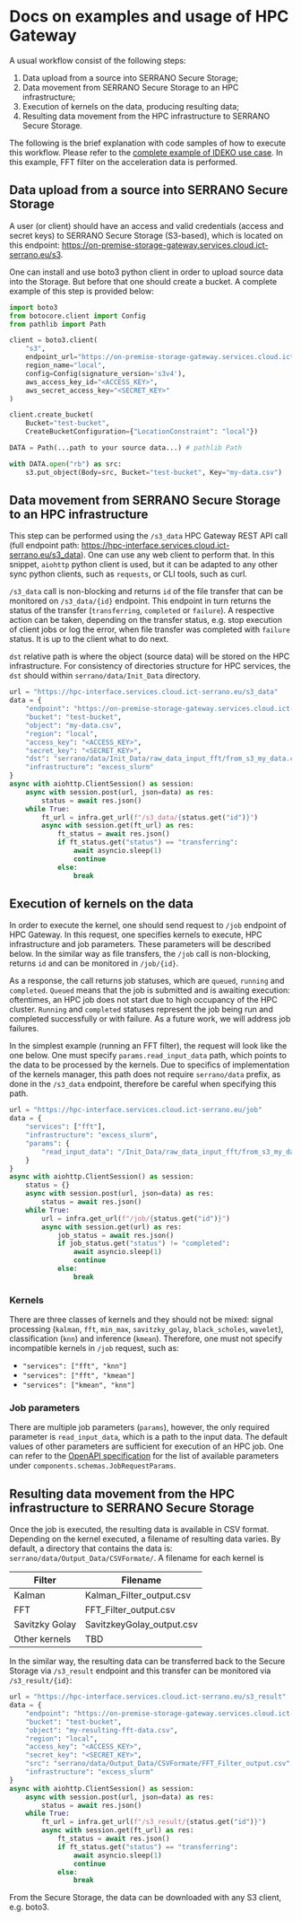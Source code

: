 # Docs on examples and usage of HPC Gateway

A usual workflow consist of the following steps:

1. Data upload from a source into SERRANO Secure Storage;
1. Data movement from SERRANO Secure Storage to an HPC infrastructure;
1. Execution of kernels on the data, producing resulting data;
1. Resulting data movement from the HPC infrastructure to SERRANO Secure Storage.

The following is the brief explanation with code samples of how to execute this workflow. Please refer to the [complete example of IDEKO use case](end_to_end_ideko.py). In this example, FFT filter on the acceleration data is performed.

## Data upload from a source into SERRANO Secure Storage

A user (or client) should have an access and valid credentials (access and secret keys) to SERRANO Secure Storage (S3-based), which is located on this endpoint: https://on-premise-storage-gateway.services.cloud.ict-serrano.eu/s3.

One can install and use boto3 python client in order to upload source data into the Storage. But before that one should create a bucket. A complete example of this step is provided below:

```python
import boto3
from botocore.client import Config
from pathlib import Path

client = boto3.client(
    "s3",
    endpoint_url="https://on-premise-storage-gateway.services.cloud.ict-serrano.eu/s3",
    region_name="local",
    config=Config(signature_version='s3v4'),
    aws_access_key_id="<ACCESS_KEY>",
    aws_secret_access_key="<SECRET_KEY>"
)

client.create_bucket(
    Bucket="test-bucket",
    CreateBucketConfiguration={"LocationConstraint": "local"})

DATA = Path(...path to your source data...) # pathlib Path

with DATA.open("rb") as src:
    s3.put_object(Body=src, Bucket="test-bucket", Key="my-data.csv")
```

## Data movement from SERRANO Secure Storage to an HPC infrastructure

This step can be performed using the `/s3_data` HPC Gateway REST API call (full endpoint path: https://hpc-interface.services.cloud.ict-serrano.eu/s3_data). One can use any web client to perform that. In this snippet, `aiohttp` python client is used, but it can be adapted to any other sync python clients, such as `requests`, or CLI tools, such as curl.

`/s3_data` call is non-blocking and returns `id` of the file transfer that can be monitored on `/s3_data/{id}` endpoint. This endpoint in turn returns the status of the transfer (`transferring`, `completed` or `failure`). A respective action can be taken, depending on the transfer status, e.g. stop execution of client jobs or log the error, when file transfer was completed with `failure` status. It is up to the client what to do next.

`dst` relative path is where the object (source data) will be stored on the HPC infrastructure. For consistency of directories structure for HPC services, the `dst` should within `serrano/data/Init_Data` directory. 

```python
url = "https://hpc-interface.services.cloud.ict-serrano.eu/s3_data"
data = {
    "endpoint": "https://on-premise-storage-gateway.services.cloud.ict-serrano.eu/s3",
    "bucket": "test-bucket",
    "object": "my-data.csv",
    "region": "local",
    "access_key": "<ACCESS_KEY>",
    "secret_key": "<SECRET_KEY>",
    "dst": "serrano/data/Init_Data/raw_data_input_fft/from_s3_my_data.csv",
    "infrastructure": "excess_slurm"
}
async with aiohttp.ClientSession() as session:
    async with session.post(url, json=data) as res:
        status = await res.json()
    while True:
        ft_url = infra.get_url(f"/s3_data/{status.get("id")}")
        async with session.get(ft_url) as res:
            ft_status = await res.json()
            if ft_status.get("status") == "transferring":
                await asyncio.sleep(1)
                continue
            else:
                break
```

## Execution of kernels on the data

In order to execute the kernel, one should send request to `/job` endpoint of HPC Gateway. In this request, one specifies kernels to execute, HPC infrastructure and job parameters. These parameters will be described below. In the similar way as file transfers, the `/job` call is non-blocking, returns `id` and can be monitored in `/job/{id}`.

As a response, the call returns job statuses, which are `queued`, `running` and `completed`. `Queued` means that the job is submitted and is awaiting execution: oftentimes, an HPC job does not start due to high occupancy of the HPC cluster. `Running` and `completed` statuses represent the job being run and completed successfully or with failure. As a future work, we will address job failures.

In the simplest example (running an FFT filter), the request will look like the one below. One must specify `params.read_input_data` path, which points to the data to be processed by the kernels. Due to specifics of implementation of the kernels manager, this path does not require `serrano/data` prefix, as done in the `/s3_data` endpoint, therefore be careful when specifying this path.

```python
url = "https://hpc-interface.services.cloud.ict-serrano.eu/job"
data = {
    "services": ["fft"],
    "infrastructure": "excess_slurm",
    "params": {
        "read_input_data": "/Init_Data/raw_data_input_fft/from_s3_my_data.csv",
    }
}
async with aiohttp.ClientSession() as session:
    status = {}
    async with session.post(url, json=data) as res:
        status = await res.json()
    while True:
        url = infra.get_url(f"/job/{status.get("id")}")
        async with session.get(url) as res:
            job_status = await res.json()
            if job_status.get("status") != "completed":
                await asyncio.sleep(1)
                continue
            else:
                break
```

### Kernels

There are three classes of kernels and they should not be mixed: signal processing (`kalman`, `fft`, `min_max`, `savitzky_golay`, `black_scholes`, `wavelet`), classification (`knn`) and inference (`kmean`). Therefore, one must not specify incompatible kernels in `/job` request, such as:
- `"services": ["fft", "knn"]`
- `"services": ["fft", "kmean"]`
- `"services": ["kmean", "knn"]`

### Job parameters

There are multiple job parameters (`params`), however, the only required parameter is `read_input_data`, which is a path to the input data. The default values of other parameters are sufficient for execution of an HPC job. One can refer to the [OpenAPI specification](../openapi-spec.yaml) for the list of available parameters under `components.schemas.JobRequestParams`.


## Resulting data movement from the HPC infrastructure to SERRANO Secure Storage

Once the job is executed, the resulting data is available in CSV format. Depending on the kernel executed, a filename of resulting data varies. By default, a directory that contains the data is: `serrano/data/Output_Data/CSVFormate/`. A filename for each kernel is

| Filter            | Filename                  |
| -------------     | ---------------------     |
| Kalman            | Kalman_Filter_output.csv  |
| FFT               | FFT_Filter_output.csv     |
| Savitzky Golay    | SavitzkeyGolay_output.csv |
| Other kernels     | TBD                       |


In the similar way, the resulting data can be transferred back to the Secure Storage via `/s3_result` endpoint and this transfer can be monitored via `/s3_result/{id}`:

```python
url = "https://hpc-interface.services.cloud.ict-serrano.eu/s3_result"
data = {
    "endpoint": "https://on-premise-storage-gateway.services.cloud.ict-serrano.eu/s3",
    "bucket": "test-bucket",
    "object": "my-resulting-fft-data.csv",
    "region": "local",
    "access_key": "<ACCESS_KEY>",
    "secret_key": "<SECRET_KEY>",
    "src": "serrano/data/Output_Data/CSVFormate/FFT_Filter_output.csv",
    "infrastructure": "excess_slurm"
}
async with aiohttp.ClientSession() as session:
    async with session.post(url, json=data) as res:
        status = await res.json()
    while True:
        ft_url = infra.get_url(f"/s3_result/{status.get("id")}")
        async with session.get(ft_url) as res:
            ft_status = await res.json()
            if ft_status.get("status") == "transferring":
                await asyncio.sleep(1)
                continue
            else:
                break
```

From the Secure Storage, the data can be downloaded with any S3 client, e.g. boto3.